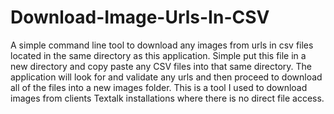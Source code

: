 # Download-Image-Urls-In-CSV
A simple command line tool to download any images from urls in csv files located in the same directory as this application. Simple put this file in a new directory and copy paste any CSV files into that same directory. The application will look for and validate any urls and then proceed to download all of the files into a new images folder. This is a tool I used to download images from clients Textalk installations where there is no direct file access.
